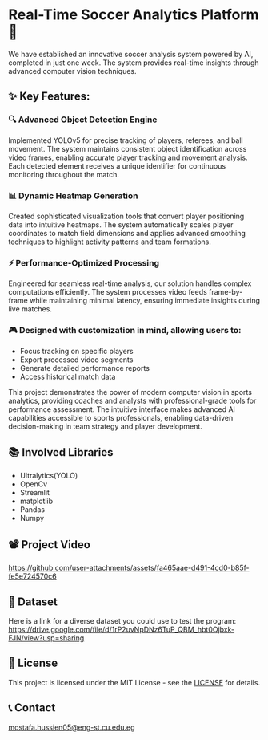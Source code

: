 # Real-Time Soccer Analytics Platform 🎯
We have established an innovative soccer analysis system powered by AI, completed in just one week. The system provides real-time insights through advanced computer vision techniques.
## ✨ Key Features:
### 🔍 Advanced Object Detection Engine 
Implemented YOLOv5 for precise tracking of players, referees, and ball movement. The system maintains consistent object identification across video frames, enabling accurate player tracking and movement analysis. Each detected element receives a unique identifier for continuous monitoring throughout the match.
### 📊 Dynamic Heatmap Generation
Created sophisticated visualization tools that convert player positioning data into intuitive heatmaps. The system automatically scales player coordinates to match field dimensions and applies advanced smoothing techniques to highlight activity patterns and team formations.
### ⚡ Performance-Optimized Processing 
Engineered for seamless real-time analysis, our solution handles complex computations efficiently. The system processes video feeds frame-by-frame while maintaining minimal latency, ensuring immediate insights during live matches.
### 🎮 Designed with customization in mind, allowing users to:

- Focus tracking on specific players
- Export processed video segments
- Generate detailed performance reports
- Access historical match data

This project demonstrates the power of modern computer vision in sports analytics, providing coaches and analysts with professional-grade tools for performance assessment. The intuitive interface makes advanced AI capabilities accessible to sports professionals, enabling data-driven decision-making in team strategy and player development.

## 📚 Involved Libraries 
- Ultralytics(YOLO)
- OpenCv
- Streamlit
- matplotlib
- Pandas
- Numpy
  
## 📽️ Project Video


https://github.com/user-attachments/assets/fa465aae-d491-4cd0-b85f-fe5e724570c6

## 📖 Dataset
Here is a link for a diverse dataset you could use to test the program: https://drive.google.com/file/d/1rP2uvNpDNz6TuP_QBM_hbt0Ojbxk-FJN/view?usp=sharing
## 🧾 License
This project is licensed under the MIT License - see the [LICENSE](https://github.com/Jiro75/Intro-to-Imaging-and-Image-based-Anatomy/blob/da9c88306ad92a10ca93f5c355d2b6c4fdc0ee02/LICENSE) for details.

## 📞 Contact
mostafa.hussien05@eng-st.cu.edu.eg
